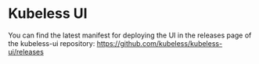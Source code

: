 # Kubeless UI

You can find the latest manifest for deploying the UI in the releases page of the kubeless-ui repository:
https://github.com/kubeless/kubeless-ui/releases
